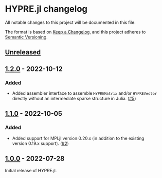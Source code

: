 # HYPRE.jl changelog

All notable changes to this project will be documented in this file.

The format is based on [Keep a Changelog](https://keepachangelog.com/en/1.0.0/),
and this project adheres to [Semantic Versioning](https://semver.org/spec/v2.0.0.html).

## [Unreleased]

## [1.2.0] - 2022-10-12
### Added
 - Added assembler interface to assemble `HYPREMatrix` and/or `HYPREVector` directly without
   an intermediate sparse structure in Julia. ([#5][github-5])

## [1.1.0] - 2022-10-05
### Added
 - Added support for MPI.jl version 0.20.x (in addition to the existing version 0.19.x
   support). ([#2][github-2])

## [1.0.0] - 2022-07-28
Initial release of HYPRE.jl.


[github-2]: https://github.com/fredrikekre/HYPRE.jl/pull/2
[github-5]: https://github.com/fredrikekre/HYPRE.jl/pull/5

[1.0.0]: ttps://github.com/fredrikekre/HYPRE.jl/releases/tag/v1.0.0
[1.1.0]: https://github.com/fredrikekre/HYPRE.jl/compare/v1.0.0...v1.1.0
[1.2.0]: https://github.com/fredrikekre/HYPRE.jl/compare/v1.1.0...v1.2.0
[Unreleased]: https://github.com/fredrikekre/HYPRE.jl/compare/v1.2.0...HEAD
